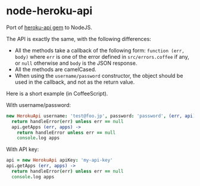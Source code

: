 # node-heroku-api

Port of [heroku-api gem](https://github.com/heroku/heroku.rb) to NodeJS.

The API is exactly the same, with the following differences:

* All the methods take a callback of the following form: `function (err, body)`
  where `err` is one of the error defined in `src/errors.coffee` if any, or `null` otherwise and `body` is the JSON response.
* All the methods are camelCased.
* When using the `username/password` constructor, the object should be used
  in the callback, and not as the return value.


Here is a short example (in CoffeeScript).

With username/password:

```coffee
new HerokuApi username: 'test@foo.jp', password: 'password', (err, api) ->
  return handleError(err) unless err == null
  api.getApps (err, apps) ->
    return handleError unless err == null
    console.log apps
```

With API key:

```coffee
api = new HerokuApi apiKey: 'my-api-key'
api.getApps (err, apps) ->
  return handleError(err) unless err == null
  console.log apps
```
